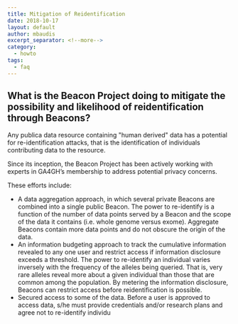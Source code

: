 ```yaml
---
title: Mitigation of Reidentification 
date: 2018-10-17
layout: default
author: mbaudis
excerpt_separator: <!--more-->
category:
  - howto
tags:
  - faq
---
```


## What is the Beacon Project doing to mitigate the possibility and likelihood of reidentification through Beacons?

Any publica data resource containing "human derived" data has a potential for re-identification attacks, that is the identification of individuals contributing data to the resource.

Since its inception, the Beacon Project has been actively working with experts in GA4GH’s membership to address potential privacy concerns.

<!--more-->

These efforts include:

* A data aggregation approach, in which several private Beacons are combined into a single public Beacon. The power to re-identify is a function of the number of data points served by a Beacon and the scope of the data it contains (i.e. whole genome versus exome). Aggregate Beacons contain more data points and do not obscure the origin of the data.
* An information budgeting approach to track the cumulative information revealed to any one user and restrict access if information disclosure exceeds a threshold. The power to re-identify an individual varies inversely with the frequency of the alleles being queried. That is, very rare alleles reveal more about a given individual than those that are common among the population. By metering the information disclosure, Beacons can restrict access before reidentification is possible.
* Secured access to some of the data. Before a user is approved to access data, s/he must provide credentials and/or research plans and agree not to re-identify individu

